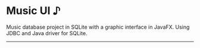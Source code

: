 # Music UI ♪

Music database project in SQLite with a graphic interface in JavaFX.
Using JDBC and Java driver for SQLite.
***

